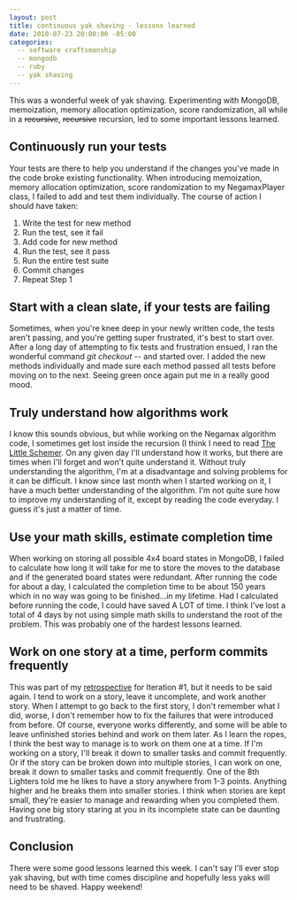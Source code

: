 ```yaml
---
layout: post
title: continuous yak shaving - lessons learned
date: 2010-07-23 20:00:00 -05:00
categories:
  -- software craftsmanship
  -- mongodb
  -- ruby
  -- yak shaving
---
```


This was a wonderful week of yak shaving.  Experimenting with MongoDB, memoization, memory allocation optimization, score randomization, all while in a <strike>recursive</strike>, <strike>recursive</strike> recursion, led to some important lessons learned.

## Continuously run your tests

Your tests are there to help you understand if the changes you've made in the code broke existing functionality.  When introducing memoization, memory allocation optimization, score randomization to my NegamaxPlayer class, I failed to add and test them individually.  The course of action I should have taken:

1. Write the test for new method
2. Run the test, see it fail
3. Add code for new method
4. Run the test, see it pass
5. Run the entire test suite
6. Commit changes
7. Repeat Step 1

## Start with a clean slate, if your tests are failing

Sometimes, when you're knee deep in your newly written code, the tests aren't passing, and you're getting super frustrated, it's best to start over.  After a long day of attempting to fix tests and frustration ensued, I ran the wonderful command *git checkout \-\- <file>* and started over.  I added the new methods individually and made sure each method passed all tests before moving on to the next.  Seeing green once again put me in a really good mood.

## Truly understand how algorithms work

I know this sounds obvious, but while working on the Negamax algorithm code, I sometimes get lost inside the recursion (I think I need to read [The Little Schemer](http://www.amazon.com/Little-Schemer-Daniel-P-Friedman/dp/0262560992).  On any given day I'll understand how it works, but there are times when I'll forget and won't quite understand it.  Without truly understanding the algorithm, I'm at a disadvantage and solving problems for it can be difficult.  I know since last month when I started working on it, I have a much better understanding of the algorithm.  I'm not quite sure how to improve my understanding of it, except by reading the code everyday.  I guess it's just a matter of time.

## Use your math skills, estimate completion time

When working on storing all possible 4x4 board states in MongoDB, I failed to calculate how long it will take for me to store the moves to the database and if the generated board states were redundant.  After running the code for about a day, I calculated the completion time to be about 150 years which in no way was going to be finished...in my lifetime.  Had I calculated before running the code, I could have saved A LOT of time.  I think I've lost a total of 4 days by not using simple math skills to understand the root of the problem.  This was probably one of the hardest lessons learned.

## Work on one story at a time, perform commits frequently

This was part of my [retrospective](http://skim.cc/2010/07/08/tic-tac-toe-iteration-2-part-3/) for Iteration #1, but it needs to be said again.   I tend to work on a story, leave it uncomplete, and work another story.  When I attempt to go back to the first story, I don't remember what I did, worse, I don't remember how to fix the failures that were introduced from before.  Of course, everyone works differently, and some will be able to leave unfinished stories behind and work on them later.  As I learn the ropes, I think the best way to manage is to work on them one at a time.  If I'm working on a story, I'll break it down to smaller tasks and commit frequently.  Or if the story can be broken down into multiple stories, I can work on one, break it down to smaller tasks and commit frequently.  One of the 8th Lighters told me he likes to have a story anywhere from 1-3 points.  Anything higher and he breaks them into smaller stories.  I think when stories are kept small, they're easier to manage and rewarding when you completed them.  Having one big story staring at you in its incomplete state can be daunting and frustrating.

## Conclusion

There were some good lessons learned this week.  I can't say I'll ever stop yak shaving, but with time comes discipline and hopefully less yaks will need to be shaved.  Happy weekend!
